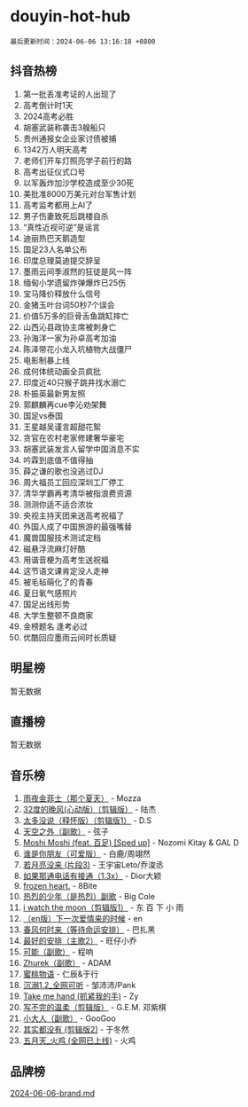 # douyin-hot-hub

`最后更新时间：2024-06-06 13:16:18 +0800`

## 抖音热榜

1. 第一批丢准考证的人出现了
1. 高考倒计时1天
1. 2024高考必胜
1. 胡塞武装称袭击3艘船只
1. 贵州通报女企业家讨债被捕
1. 1342万人明天高考
1. 老师们开车灯照亮学子前行的路
1. 高考出征仪式口号
1. 以军轰炸加沙学校造成至少30死
1. 美批准8000万美元对台军售计划
1. 高考监考都用上AI了
1. 男子伤妻致死后跳楼自杀
1. “真性近视可逆”是谣言
1. 迪丽热巴天鹅造型
1. 国足23人名单公布
1. 印度总理莫迪提交辞呈
1. 墨雨云间季淑然的狂徒是风一阵
1. 缅甸小学遗留炸弹爆炸已25伤
1. 宝马降价释放什么信号
1. 金猪玉叶台词50秒7个误会
1. 价值5万多的巨骨舌鱼跳缸摔亡
1. 山西沁县政协主席被刺身亡
1. 孙海洋一家为孙卓高考加油
1. 陈泽带花小龙入坑植物大战僵尸
1. 电影制暴上线
1. 成何体统动画全员疯批
1. 印度近40只猴子跳井找水溺亡
1. 朴振英最新男友照
1. 郭麒麟再cue李沁劝架舞
1. 国足vs泰国
1. 王星越吴谨言超甜花絮
1. 贪官在农村老家修建奢华豪宅
1. 胡塞武装发言人留学中国消息不实
1. 吟霖到底值不值得抽
1. 薛之谦的歌也没逃过DJ
1. 周大福员工回应深圳工厂停工
1. 清华学霸再考清华被指浪费资源
1. 测测你适不适合浓妆
1. 央视主持天团来送高考祝福了
1. 外国人成了中国旅游的最强嘴替
1. 魔兽国服技术测试定档
1. 磁悬浮流麻灯好酷
1. 用谐音梗为高考生送祝福
1. 这节语文课肯定没人走神
1. 被毛毡萌化了的青春
1. 夏日氧气感照片
1. 国足出线形势
1. 大学生整顿不良商家
1. 金榜题名 逢考必过
1. 优酷回应墨雨云间时长质疑

## 明星榜

暂无数据

## 直播榜

暂无数据

## 音乐榜

1. [雨夜金菲士（那个夏天）](https://sf5-hl-cdn-tos.douyinstatic.com/obj/tos-cn-ve-2774/osPmPLDWQBBE2Z6bftCgYwkFaF4pEYEneXaZQs) - Mozza
1. [32度的晚风(心动版）（剪辑版）](https://sf27-cdn-tos.douyinstatic.com/obj/tos-cn-ve-2774/owNyabsyWdzUulxhoJfK8IBXgp0UMQAHpvGh2B) - 陆杰
1. [太多没说（释怀版）（剪辑版1）](https://sf5-hl-cdn-tos.douyinstatic.com/obj/tos-cn-ve-2774/oEbKIiDC0BA8CJOQHYA6aeCVYeHgckHdntZSDj) - D.S
1. [天空之外（副歌）](https://sf5-hl-cdn-tos.douyinstatic.com/obj/tos-cn-ve-2774/oAYn0BTp8jS8iSyZSHMUWAikyvAWI1c7aiJTr) - 弦子
1. [Moshi Moshi (feat. 百足) [Sped up]](https://sf5-hl-cdn-tos.douyinstatic.com/obj/tos-cn-ve-2774/ocCPFQcXJLeroaIdQLIGAoeeYM3OAUYGDguHXz) - Nozomi Kitay & GAL D
1. [谁是你朋友（可爱版）](https://sf5-hl-cdn-tos.douyinstatic.com/obj/tos-cn-ve-2774/owKjggBwGZexYCjVAIeEFURf1LJTjMDaK6AzKN) - 白鹿/周翊然
1. [若月亮没来 (片段3)](https://sf5-hl-cdn-tos.douyinstatic.com/obj/tos-cn-ve-2774/okfyEUsGW1B1ovJi5JiN9IjvAT2lMwA054GoEB) - 王宇宙Leto/乔浚丞
1. [如果那通电话有接通（1.3x）](https://sf5-hl-cdn-tos.douyinstatic.com/obj/tos-cn-ve-2774/ocJeJKhUhAJG8EYZiEFfGFAPkD3beMQ5mwDv1e) - Dior大颖
1. [frozen heart.](https://sf5-hl-cdn-tos.douyinstatic.com/obj/tos-cn-ve-2774/oIIWJfyjIACZA9zQMtnJ6hQQhFC4vhCupoRBsO) - 8Bite
1. [热烈的少年（是热烈）副歌](https://sf3-cdn-tos.douyinstatic.com/obj/tos-cn-ve-2774/owVNI0CLDAUMtSz6TEYvfFBFL4UDFFhLfgK8fa) - Big Cole
1. [i watch the moon（剪辑版1）](https://sf3-cdn-tos.douyinstatic.com/obj/tos-cn-ve-2774/o0I9mSChzHZANMJIEBfkCQzzg6N5WAcVtqft9P) - 东 百 下 小 雨
1. [（en版）下一次爱情来的时候](https://sf5-hl-cdn-tos.douyinstatic.com/obj/tos-cn-ve-2774/owZIscFWHUMFAbrAisiax4ioKVNAKH9jYvbBk) - en
1. [春风何时来（等待命运安排）](https://sf3-cdn-tos.douyinstatic.com/obj/tos-cn-ve-2774/oICBNbD3gelMfB4WgiD1KI2jQtXZE2FgHLwtsl) - 巴扎黑
1. [最好的安排（主歌2）](https://sf5-hl-cdn-tos.douyinstatic.com/obj/tos-cn-ve-2774/oMMZX1DuHpMwgoDztBmZswgQnbCeeANZxBHkFY) - 旺仔小乔
1. [可能（副歌）](https://sf5-hl-cdn-tos.douyinstatic.com/obj/tos-cn-ve-2774/cde1731888894259b333569393c2fb51) - 程响
1. [Zhurek（副歌）](https://sf5-hl-cdn-tos.douyinstatic.com/obj/tos-cn-ve-2774/ooQm8FBZQDlf0btEYgVpCcSCQfrdJGBEKZYBGS) - ADAM
1. [蜜桃物语](https://sf5-hl-cdn-tos.douyinstatic.com/obj/tos-cn-ve-2774/oIhOSCZtIACtYU4XQkngiW9kCBfVD1Fz9IYeqL) - 仁辰&于行
1. [沉溺1.2_全网可听](https://sf3-cdn-tos.douyinstatic.com/obj/tos-cn-ve-2774/ok2QoiBqsWAX9McZmWiI9gAB0EzwD4Xj6yfmtH) - 邹沛沛/Pank
1. [Take me hand (抓紧我的手)](https://sf3-cdn-tos.douyinstatic.com/obj/tos-cn-ve-2774/os8GB2fDQQmJZTmtomg0gHX5fBACiEgcFgEKYg) - Zy
1. [写不完的温柔（剪辑版）](https://sf5-hl-cdn-tos.douyinstatic.com/obj/tos-cn-ve-2774/oYBzzZQJ233GfwkemJJffAIWgeIYrjZfWhHTcG) - G.E.M. 邓紫棋
1. [小大人（副歌）](https://sf5-hl-cdn-tos.douyinstatic.com/obj/tos-cn-ve-2774/oIhaDwehWhLFsVIG7QIICLLazDNGJAGg5geeb4) - GooGoo
1. [其实都没有 (剪辑版2)](https://sf27-cdn-tos.douyinstatic.com/obj/tos-cn-ve-2774/oEBNQenHZtBhxYjGgUDQk0BCHTigQafgFlbQ7k) - 于冬然
1. [五月天_火鸡 (全网已上线)](https://sf5-hl-cdn-tos.douyinstatic.com/obj/tos-cn-ve-2774/oEtOMSQZstjlJ4nfBEgeqN29IbWjkmDBrFtF2C) - 火鸡

## 品牌榜

[2024-06-06-brand.md](2024-06-06-brand.md)
